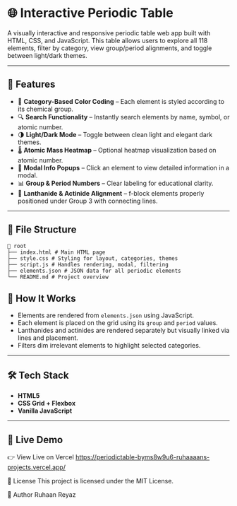 # 🌐 Interactive Periodic Table

A visually interactive and responsive periodic table web app built with HTML, CSS, and JavaScript. This table allows users to explore all 118 elements, filter by category, view group/period alignments, and toggle between light/dark themes.

---

## 🚀 Features

- 🎨 **Category-Based Color Coding** – Each element is styled according to its chemical group.
- 🔍 **Search Functionality** – Instantly search elements by name, symbol, or atomic number.
- 🌗 **Light/Dark Mode** – Toggle between clean light and elegant dark themes.
- 🌡 **Atomic Mass Heatmap** – Optional heatmap visualization based on atomic number.
- 🧪 **Modal Info Popups** – Click an element to view detailed information in a modal.
- 📊 **Group & Period Numbers** – Clear labeling for educational clarity.
- 🧬 **Lanthanide & Actinide Alignment** – f-block elements properly positioned under Group 3 with connecting lines.

---

## 📂 File Structure

```
📁 root
├── index.html # Main HTML page
├── style.css # Styling for layout, categories, themes
├── script.js # Handles rendering, modal, filtering
├── elements.json # JSON data for all periodic elements
└── README.md # Project overview
```


## 🧠 How It Works

- Elements are rendered from `elements.json` using JavaScript.
- Each element is placed on the grid using its `group` and `period` values.
- Lanthanides and actinides are rendered separately but visually linked via lines and placement.
- Filters dim irrelevant elements to highlight selected categories.

---

## 🛠 Tech Stack

- **HTML5**
- **CSS Grid + Flexbox**
- **Vanilla JavaScript**

---

## 📸 Live Demo


👉 View Live on Vercel
https://periodictable-byms8w9u6-ruhaaaans-projects.vercel.app/

🧾 License
This project is licensed under the MIT License.

👤 Author
Ruhaan Reyaz
